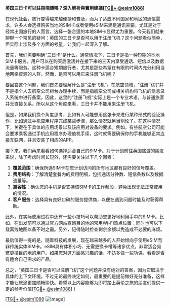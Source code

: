 **英国三日卡可以註冊飛機嗎？深入解析與實用建議[[TG💪+ @esim1088](https://t.me/s/esim1088)]**

在现代社会，旅行变得越来越便捷和普及，而为了适应不同国家和地区的通信需求，许多人会选择购买当地的SIM卡或者使用eSIM来满足通讯需要。尤其是对于经常出国旅行的人而言，选择一张合适的本地SIM卡显得尤为重要。今天我们就来聊聊一个常见的疑问：英国的三日卡是否可以用于注册飞机？这个问题看似简单，但实际上涉及多个方面的考量，让我们一起深入了解。

首先，我们需要明确“三日卡”是什么。通常情况下，三日卡是指一种短期的本地SIM卡服务，用户可以在购买后激活并在接下来的三天内享受通话、短信以及数据流量等服务。这种卡适合短期旅行者，尤其是那些希望在有限的时间内充分利用当地网络资源的人群。然而，是否可以用它来注册飞机呢？

要回答这个问题，我们首先要理解什么是“注册飞机”。在航空领域，“注册飞机”并不是指个人去航空公司柜台办理手续，而是指航空公司或相关机构将飞机的信息录入系统中进行备案。因此，这里的“注册飞机”实际上是一个专业术语，与普通旅客并无直接关系。所以从这个角度来看，三日卡并不能用来注册飞机。

但是，如果我们换个角度思考，比如有人可能想用这张卡来进行某种形式的验证操作，比如通过手机应用程序完成某些步骤，那么情况就另当别论了。在这种情况下，关键在于具体的应用场景以及该应用对设备的要求。例如，有些航空公司可能会要求乘客通过手机应用程序办理值机手续，这时就需要确保你的手机能够正常连接互联网，并且安装了相应的APP。

接下来，我们再来看看如何选择适合自己的SIM卡。对于计划前往英国旅游的朋友来说，除了考虑时间长短外，还需要关注以下几个因素：

1. **覆盖范围**：确保所选SIM卡在您计划访问的所有地区都有良好的信号覆盖。
2. **费用结构**：了解清楚套餐内的费用明细，包括通话分钟数、短信条数以及数据流量等。
3. **兼容性**：确认您的手机是否支持该SIM卡的工作频段，避免出现无法正常使用的情况。
4. **客户服务**：选择具有良好口碑的服务提供商，以便在遇到问题时能及时获得帮助。

此外，在实际使用过程中还有一些小技巧可以帮助您更好地利用手中的SIM卡。比如，在出发前可以通过官方网站查询目的地的常用Wi-Fi热点位置；同时也可以下载离线地图以备不时之需。另外，记得随时检查剩余余额以免造成不必要的麻烦。

最后值得一提的是，随着科技的发展，现在越来越多的人开始倾向于使用eSIM而非传统实体SIM卡。eSIM具有体积小巧、无需更换卡槽等诸多优点，非常适合频繁更换目的地的用户。如果您对这方面感兴趣的话，不妨多做一些功课，看看是否有适合自己需求的产品。

总之，“英国三日卡是否可以注册飞机”这个问题并没有绝对的答案，因为它取决于具体的上下文环境。不过无论最终决定如何，最重要的是提前做好充分准备，这样才能让旅途更加顺畅愉快。希望以上内容能够为即将踏上英伦之旅的朋友们提供一定的参考价值[[TG💪+ @esim1088](https://t.me/s/esim1088)]！

[[TG💪+ @esim1088](https://t.me/s/esim1088) ![Image](https://i.postimg.cc/4NQfJmqS/Snipaste-2025-05-13-00-14-12.png)]